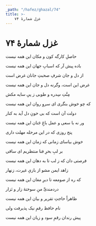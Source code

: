 ```yaml
---
_path: "/hafez/ghazal/74"
title: >-
    غزل شمارهٔ ۷۴
---
```

# غزل شمارهٔ ۷۴

<div class="b" id="bn1"><div class="m1"><p>حاصلِ کارگه کون و مکان این همه نیست</p></div>
<div class="m2"><p>باده پیش آر که اسبابِ جهان این همه نیست</p></div></div>
<div class="b" id="bn2"><div class="m1"><p>از دل و جان شرفِ صحبتِ جانان غرض است</p></div>
<div class="m2"><p>غرض این است، وگرنه دل و جان این همه نیست</p></div></div>
<div class="b" id="bn3"><div class="m1"><p>مِنَّتِ سِدره و طوبی ز پیِ سایه مکش</p></div>
<div class="m2"><p>که چو خوش بنگری ای سروِ روان این همه نیست</p></div></div>
<div class="b" id="bn4"><div class="m1"><p>دولت آن است که بی خونِ دل آید به کنار</p></div>
<div class="m2"><p>ور نه با سعی و عمل باغِ جَنان این همه نیست</p></div></div>
<div class="b" id="bn5"><div class="m1"><p>پنج روزی که در این مرحله مهلت داری</p></div>
<div class="m2"><p>خوش بیاسای زمانی که زمان این همه نیست</p></div></div>
<div class="b" id="bn6"><div class="m1"><p>بر لبِ بحرِ فنا منتظریم ای ساقی</p></div>
<div class="m2"><p>فرصتی دان که ز لب تا به دهان این همه نیست</p></div></div>
<div class="b" id="bn7"><div class="m1"><p>زاهد ایمن مشو از بازیِ غیرت، زنهار</p></div>
<div class="m2"><p>که ره از صومعه تا دیرِ مغان این همه نیست</p></div></div>
<div class="b" id="bn8"><div class="m1"><p>دردمندیِّ منِ سوختهٔ زار و نَزار</p></div>
<div class="m2"><p>ظاهراً حاجتِ تقریر و بیان این همه نیست</p></div></div>
<div class="b" id="bn9"><div class="m1"><p>نام حافظ رقمِ نیک پذیرفت ولی</p></div>
<div class="m2"><p>پیش رندان رقمِ سود و زیان این همه نیست</p></div></div>
